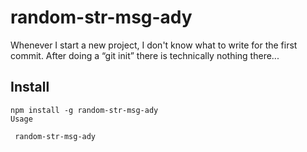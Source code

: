 # random-str-msg-ady

Whenever I start a new project, I don't know what to write for the first commit. After doing a “git init” there is technically nothing there...

## Install

```npm
npm install -g random-str-msg-ady
Usage

 random-str-msg-ady